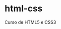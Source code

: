 # html-css
 Curso de HTML5 e CSS3

<a href="https://benjamimcs.github.io/html_css/exercícios/ex001/"></a>
